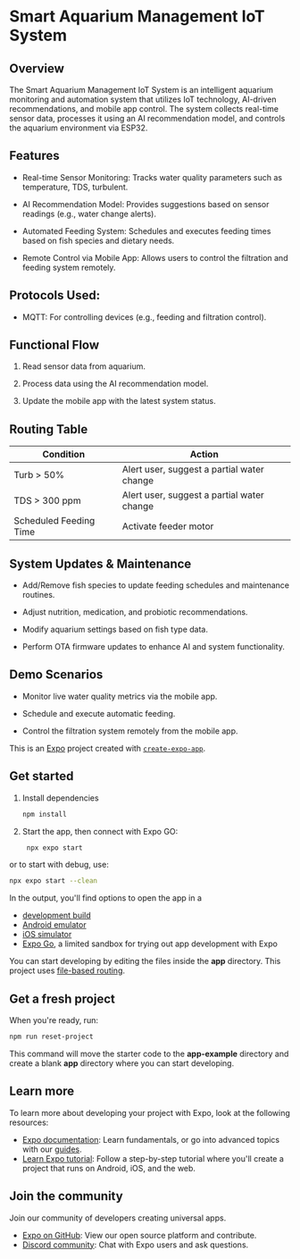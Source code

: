 # Smart Aquarium Management IoT System

## Overview

The Smart Aquarium Management IoT System is an intelligent aquarium monitoring and automation system that utilizes IoT technology, AI-driven recommendations, and mobile app control. The system collects real-time sensor data, processes it using an AI recommendation model, and controls the aquarium environment via ESP32.

## Features

- Real-time Sensor Monitoring: Tracks water quality parameters such as temperature, TDS, turbulent.

- AI Recommendation Model: Provides suggestions based on sensor readings (e.g., water change alerts).

- Automated Feeding System: Schedules and executes feeding times based on fish species and dietary needs.

- Remote Control via Mobile App: Allows users to control the filtration and feeding system remotely.

## Protocols Used:

- MQTT: For controlling devices (e.g., feeding and filtration control).

## Functional Flow

1. Read sensor data from aquarium.

2. Process data using the AI recommendation model.

3. Update the mobile app with the latest system status.

## Routing Table

| Condition              | Action                                     |
| ---------------------- | ------------------------------------------ |
| Turb > 50%             | Alert user, suggest a partial water change |
| TDS > 300 ppm          | Alert user, suggest a partial water change |
| Scheduled Feeding Time | Activate feeder motor                      |

## System Updates & Maintenance

- Add/Remove fish species to update feeding schedules and maintenance routines.

- Adjust nutrition, medication, and probiotic recommendations.

- Modify aquarium settings based on fish type data.

- Perform OTA firmware updates to enhance AI and system functionality.

## Demo Scenarios

- Monitor live water quality metrics via the mobile app.

- Schedule and execute automatic feeding.

- Control the filtration system remotely from the mobile app.

This is an [Expo](https://expo.dev) project created with [`create-expo-app`](https://www.npmjs.com/package/create-expo-app).

## Get started

1. Install dependencies

   ```bash
   npm install
   ```

2. Start the app, then connect with Expo GO:

   ```bash
    npx expo start
   ```

or to start with debug, use:

```bash
npx expo start --clean
```

In the output, you'll find options to open the app in a

- [development build](https://docs.expo.dev/develop/development-builds/introduction/)
- [Android emulator](https://docs.expo.dev/workflow/android-studio-emulator/)
- [iOS simulator](https://docs.expo.dev/workflow/ios-simulator/)
- [Expo Go](https://expo.dev/go), a limited sandbox for trying out app development with Expo

You can start developing by editing the files inside the **app** directory. This project uses [file-based routing](https://docs.expo.dev/router/introduction).

## Get a fresh project

When you're ready, run:

```bash
npm run reset-project
```

This command will move the starter code to the **app-example** directory and create a blank **app** directory where you can start developing.

## Learn more

To learn more about developing your project with Expo, look at the following resources:

- [Expo documentation](https://docs.expo.dev/): Learn fundamentals, or go into advanced topics with our [guides](https://docs.expo.dev/guides).
- [Learn Expo tutorial](https://docs.expo.dev/tutorial/introduction/): Follow a step-by-step tutorial where you'll create a project that runs on Android, iOS, and the web.

## Join the community

Join our community of developers creating universal apps.

- [Expo on GitHub](https://github.com/expo/expo): View our open source platform and contribute.
- [Discord community](https://chat.expo.dev): Chat with Expo users and ask questions.
